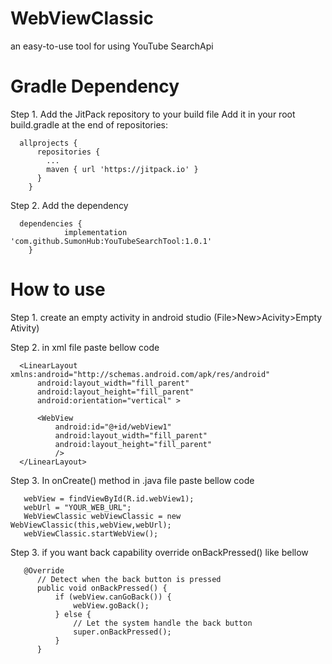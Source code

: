 # WebViewClassic
an easy-to-use tool for using YouTube SearchApi

# Gradle Dependency
Step 1. Add the JitPack repository to your build file
Add it in your root build.gradle at the end of repositories:

      allprojects {
          repositories {
            ...
            maven { url 'https://jitpack.io' }
          }
        }
Step 2. Add the dependency
      
      dependencies {
                implementation 'com.github.SumonHub:YouTubeSearchTool:1.0.1'
        }
        
# How to use
Step 1. create an empty activity in android studio (File>New>Acivity>Empty Ativity)
              
Step 2. in xml file paste bellow code
<?xml version="1.0" encoding="utf-8"?>
      <LinearLayout xmlns:android="http://schemas.android.com/apk/res/android"
          android:layout_width="fill_parent"
          android:layout_height="fill_parent"
          android:orientation="vertical" >

          <WebView
              android:id="@+id/webView1"
              android:layout_width="fill_parent"
              android:layout_height="fill_parent"
              />
      </LinearLayout>

Step 3. In onCreate() method in .java file paste bellow code

       webView = findViewById(R.id.webView1);
       webUrl = "YOUR_WEB_URL";
       WebViewClassic webViewClassic = new WebViewClassic(this,webView,webUrl);
       webViewClassic.startWebView();
              
              
Step 3. if you want back capability override onBackPressed() like bellow

       @Override
          // Detect when the back button is pressed
          public void onBackPressed() {
              if (webView.canGoBack()) {
                  webView.goBack();
              } else {
                  // Let the system handle the back button
                  super.onBackPressed();
              }
          }
